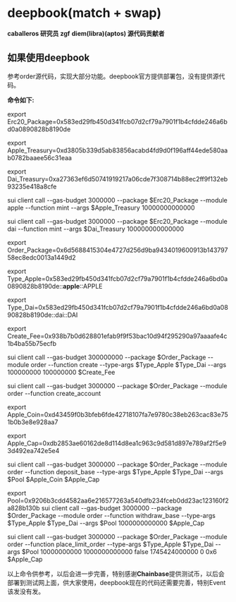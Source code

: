 # deepbook(match + swap)

**caballeros 研究员 zgf**
**diem(libra)(aptos) 源代码贡献者**

## 如果使用deepbook

参考order源代码，实现大部分功能。deepbook官方提供部署包，没有提供源代码。

**命令如下:**

export Erc20_Package=0x583ed29fb450d341fcb07d2cf79a7901f1b4cfdde246a6bd0a0890828b8190de

export Apple_Treasury=0xd3805b339d5ab83856acabd4fd9d0f196aff44ede580aab0782baaee56c31eaa

export Dai_Treasury=0xa27363ef6d50741919217a06cde7f308714b88ec2ff9f132eb93235e418a8cfe

sui client call --gas-budget 3000000 --package $Erc20_Package --module apple --function mint --args $Apple_Treasury 10000000000000

sui client call --gas-budget 3000000 --package $Erc20_Package --module dai   --function mint --args $Dai_Treasury   100000000000000

export Order_Package=0x6d5688415304e4727d256d9ba9434019600913b14379758ec8edc0013a1449d2

export Type_Apple=0x583ed29fb450d341fcb07d2cf79a7901f1b4cfdde246a6bd0a0890828b8190de::**apple**::APPLE

export Type_Dai=0x583ed29fb450d341fcb07d2cf79a7901f1b4cfdde246a6bd0a0890828b8190de::dai::DAI

export Create_Fee=0x938b7b0d628801efab9f9f53bac10d94f295290a97aaaafe4c1b4ba55b75ecfb

sui client call --gas-budget 300000000 --package $Order_Package --module order --function create --type-args $Type_Apple $Type_Dai --args 100000000 100000000 $Create_Fee

sui client call --gas-budget 3000000 --package $Order_Package --module order --function create_account

export Apple_Coin=0xd43459f0b3bfeb6fde42718107fa7e9780c38eb263cac83e751b0b3e8e928aa7

export Apple_Cap=0xdb2853ae60162de8d114d8ea1c963c9d581d897e789af2f5e93d492ea742e5e4

sui client call --gas-budget 3000000 --package $Order_Package --module order --function deposit_base  --type-args $Type_Apple $Type_Dai --args $Pool $Apple_Coin  $Apple_Cap

export Pool=0x9206b3cdd4582aa6e216577263a540dfb234fceb0dd23ac123160f2a828b130b
sui client call --gas-budget 3000000 --package $Order_Package --module order --function withdraw_base --type-args $Type_Apple $Type_Dai --args $Pool 1000000000000  $Apple_Cap

sui client call --gas-budget 3000000 --package $Order_Package --module order --function place_limit_order --type-args $Type_Apple $Type_Dai --args $Pool 10000000000 1000000000000 false 1745424000000 0 0x6 $Apple_Cap

以上命令供参考，以后会进一步完善，特别感谢**Chainbase**提供测试币，以后会部署到测试网上面，供大家使用，deepbook现在的代码还需要完善，特别Event该发没有发。
